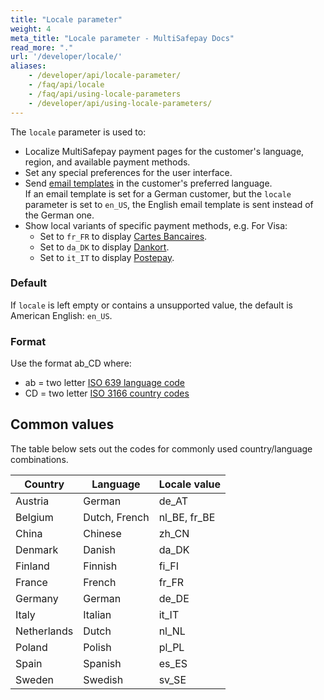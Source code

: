 ```yaml
---
title: "Locale parameter"
weight: 4
meta_title: "Locale parameter - MultiSafepay Docs"
read_more: "."
url: '/developer/locale/'
aliases:
    - /developer/api/locale-parameter/
    - /faq/api/locale
    - /faq/api/using-locale-parameters
    - /developer/api/using-locale-parameters/
---
```

The `locale` parameter is used to:

- Localize MultiSafepay payment pages for the customer's language, region, and available payment methods.
- Set any special preferences for the user interface.
- Send [email templates](/features/email-templates/) in the customer's preferred language.  
    If an email template is set for a German customer, but the `locale` parameter is set to `en_US`, the English email template is sent instead of the German one.
- Show local variants of specific payment methods, e.g. For Visa:
    - Set to `fr_FR` to display [Cartes Bancaires](/payment-methods/cartes-bancaires).
    - Set to `da_DK` to display [Dankort](/payment-methods/dankort).
    - Set to `it_IT` to display [Postepay](/payment-methods/postepay). 


### Default

If `locale` is left empty or contains a unsupported value, the default is American English: `en_US`.

### Format

Use the format ab_CD where:

- ab = two letter [ISO 639 language code](https://www.iso.org/iso-639-language-codes.html)
- CD = two letter [ISO 3166 country codes](https://www.iso.org/iso-3166-country-codes.html)

## Common values

The table below sets out the codes for commonly used country/language combinations. 

| Country | Language | Locale value |
|---|---|---|
| Austria | German | de_AT |
| Belgium | Dutch, French | nl_BE, fr_BE |
| China | Chinese | zh_CN |
| Denmark | Danish | da_DK |
| Finland | Finnish | fi_FI |
| France | French | fr_FR |
| Germany | German | de_DE |
| Italy | Italian | it_IT |
| Netherlands | Dutch | nl_NL |
| Poland | Polish | pl_PL |
| Spain | Spanish | es_ES |
| Sweden | Swedish | sv_SE | 





 
